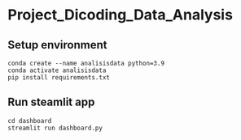 # Project_Dicoding_Data_Analysis

## Setup environment
```
conda create --name analisisdata python=3.9
conda activate analisisdata
pip install requirements.txt
```

## Run steamlit app
```
cd dashboard
streamlit run dashboard.py
```
